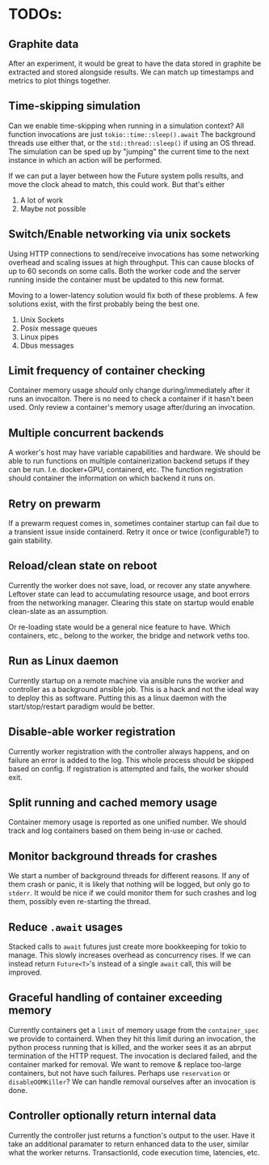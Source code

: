 # TODOs:

## Graphite data

After an experiment, it would be great to have the data stored in graphite be extracted and stored alongside results.
We can match up timestamps and metrics to plot things together.

## Time-skipping simulation

Can we enable time-skipping when running in a simulation context?
All function invocations are just `tokio::time::sleep().await`
The background threads use either that, or the `std::thread::sleep()` if using an OS thread.
The simulation can be sped up by "jumping" the current time to the next instance in which an action will be performed.

If we can put a layer between how the Future system polls results, and move the clock ahead to match, this could work.
But that's either 
1. A lot of work
1. Maybe not possible

## Switch/Enable networking via unix sockets

Using HTTP connections to send/receive invocations has some networking overhead and scaling issues at high throughput.
This can cause blocks of up to 60 seconds on some calls.
Both the worker code and the server running inside the container must be updated to this new format.

Moving to a lower-latency solution would fix both of these problems.
A few solutions exist, with the first probably being the best one.
1. Unix Sockets
2. Posix message queues
3. Linux pipes
4. Dbus messages

## Limit frequency of container checking

Container memory usage _should_ only change during/immediately after it runs an invocaiton.
There is no need to check a container if it hasn't been used.
Only review a container's memory usage after/during an invocation.

## Multiple concurrent backends

A worker's host may have variable capabilities and hardware.
We should be able to run functions on multiple containerization backend setups if they can be run.
I.e. docker+GPU, containerd, etc.
The function registration should container the information on which backend it runs on.

## Retry on prewarm

If a prewarm request comes in, sometimes container startup can fail due to a transient issue inside containerd.
Retry it once or twice (configurable?) to gain stability.

## Reload/clean state on reboot

Currently the worker does not save, load, or recover any state anywhere.
Leftover state can lead to accumulating resource usage, and boot errors from the networking manager.
Clearing this state on startup would enable clean-slate as an assumption.

Or re-loading state would be a general nice feature to have.
Which containers, etc., belong to the worker, the bridge and network veths too.

## Run as Linux daemon

Currently startup on a remote machine via ansible runs the worker and controller as a background ansible job.
This is a hack and not the ideal way to deploy this as software.
Putting this as a linux daemon with the start/stop/restart paradigm would be better.

## Disable-able worker registration

Currently worker registration with the controller always happens, and on failure an error is added to the log.
This whole process should be skipped based on config.
If registration is attempted and fails, the worker should exit.

## Split running and cached memory usage

Container memory usage is reported as one unified number.
We should track and log containers based on them being in-use or cached.

## Monitor background threads for crashes

We start a number of background threads for different reasons.
If any of them crash or panic, it is likely that nothing will be logged, but only go to `stderr`.
It would be nice if we could monitor them for such crashes and log them, possibly even re-starting the thread.

## Reduce `.await` usages

Stacked calls to `await` futures just create more bookkeeping for tokio to manage.
This slowly increases overhead as concurrency rises.
If we can instead return `Future<T>`'s instead of a single `await` call, this will be improved.

## Graceful handling of container exceeding memory

Currently containers get a `limit` of memory usage from the `container_spec` we provide to containerd.
When they hit this limit during an invocation, the python process running that is killed, and the worker sees it as an abrput termination of the HTTP request.
The invocation is declared failed, and the container marked for removal.
We want to remove & replace too-large containers, but not have such failures.
Perhaps use `reservation` or `disableOOMKiller`?
We can handle removal ourselves after an invocation is done.

## Controller optionally return internal data

Currently the controller just returns a function's output to the user.
Have it take an additional paramater to return enhanced data to the user, similar what the worker returns.
TransactionId, code execution time, latencies, etc.
